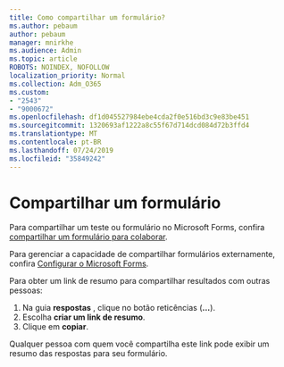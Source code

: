 ```yaml
---
title: Como compartilhar um formulário?
ms.author: pebaum
author: pebaum
manager: mnirkhe
ms.audience: Admin
ms.topic: article
ROBOTS: NOINDEX, NOFOLLOW
localization_priority: Normal
ms.collection: Adm_O365
ms.custom:
- "2543"
- "9000672"
ms.openlocfilehash: df1d045527984ebe4cda2f0e516bd3c9e83be451
ms.sourcegitcommit: 1320693af1222a8c55f67d714dcd084d72b3ffd4
ms.translationtype: MT
ms.contentlocale: pt-BR
ms.lasthandoff: 07/24/2019
ms.locfileid: "35849242"
---
```

# <a name="share-a-form"></a>Compartilhar um formulário

Para compartilhar um teste ou formulário no Microsoft Forms, confira [compartilhar um formulário para colaborar](https://support.office.com/article/Share-a-form-to-collaborate-d5bb5cf0-8401-4c15-bb8c-8e108cd7e69b).

Para gerenciar a capacidade de compartilhar formulários externamente, confira [Configurar o Microsoft Forms](https://support.office.com/article/set-up-microsoft-forms-cc52287a-4550-464d-9a1b-457bf9df2240?ui=en-US&rs=en-US&ad=US#PickTab=Configure). 

Para obter um link de resumo para compartilhar resultados com outras pessoas:

1. Na guia **respostas** , clique no botão reticências (**...**).
3. Escolha **criar um link de resumo**.
4. Clique em **copiar**.

Qualquer pessoa com quem você compartilha este link pode exibir um resumo das respostas para seu formulário.